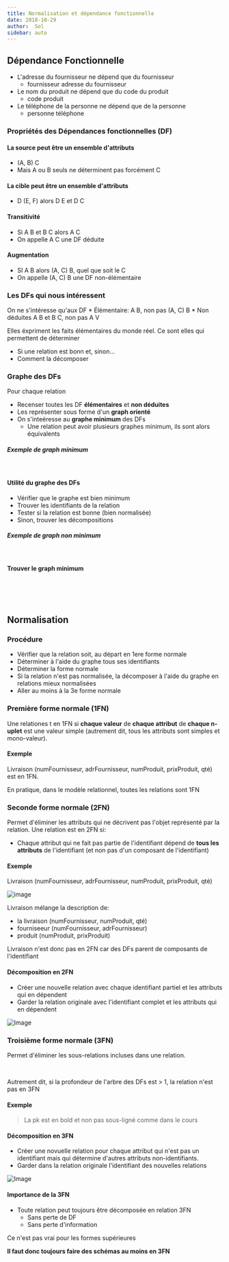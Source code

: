 ```yaml
---
title: Normalisation et dépendance fonctionnelle
date: 2018-10-29
author:  Sol
sidebar: auto
---
```


##  Dépendance Fonctionnelle

* L'adresse du fournisseur ne dépend que du fournisseur
    * fournisseur <Fa fa="arrow-right"/> adresse du fournisseur
* Le nom du produit ne dépend que du code du produit
    * code <Fa fa="arrow-right"/> produit
* Le téléphone de la personne ne dépend que de la personne
    * personne <Fa fa="arrow-right"/>téléphone




<Col proportions="5/7" vAlign="40">
<template slot="left">

![Image](https://i.imgur.com/vNUO6oI.png)

</template>
<template slot="right">

#### Notation:
* A, B, C, ... attributs
* X, Y, Z, ... ensembles d'attributs

* A <Fa fa="arrow-right"/> B signifie:
    * A détermine B
    * B dépend de A
    * A est la source de la dépendance fonctionnelle
    * B est la cible de la dépendance fonctionnelle
* A <Fa fa="arrow-right"/> B Si et seulement si, dans une relation R(A, B, ...) à une valeur donnée de A correspond toujours la même valeur de B

</template>
</Col>

### Propriétés des Dépendances fonctionnelles (DF)

#### La source peut être un ensemble d'attributs
* (A, B) <Fa fa="arrow-right"/> C
* Mais A ou B seuls ne déterminent pas forcément C

#### La cible peut être un ensemble d'attributs
* D <Fa fa="arrow-right"/>(E, F) alors D <Fa fa="arrow-right"/> E et D <Fa fa="arrow-right"/> C

#### Transitivité 
* Si A <Fa fa="arrow-right"/> B et B <Fa fa="arrow-right"/> C alors A <Fa fa="arrow-right"/> C
* On appelle A <Fa fa="arrow-right"/> C une DF déduite

#### Augmentation
* SI A <Fa fa="arrow-right"/>B alors (A, C) <Fa fa="arrow-right"/>B, quel que soit le C
* On appelle (A, C) <Fa fa="arrow-right"/>B une DF non-élémentaire

### Les DFs qui nous intéressent
On ne s'intéresse qu'aux DF
    * Élémentaire: A <Fa fa="arrow-right"/> B, non pas (A, C) <Fa fa="arrow-right"/>B
    * Non déduites A <Fa fa="arrow-right"/> B et B <Fa fa="arrow-right"/>C, non pas A <Fa fa="arrow-right"/> V

Elles éxpriment les faits élémentaires du monde réel.
Ce sont elles qui permettent de déterminer
* Si une relation est bonn et, sinon...
* Comment la décomposer

### Graphe des DFs
Pour chaque relation
* Recenser toutes les DF **élémentaires** et **non déduites**
* Les représenter sous forme d'un **graph orienté**
* On s'inteéresse au **graphe minimum** des DFs
    * Une relation peut avoir plusieurs graphes minimum, ils sont alors équivalents
  
##### Exemple de graph minimum
<br>

<Col proportions="6/6" vAlign="0">
<template slot="left">

<Media
    src="https://i.imgur.com/2fHyzZL.png"
/>

</template>
<template slot="right">

R(A, B, C, D, E)
* E <Fa fa="arrow-right"/> (A, B, C)
* C <Fa fa="arrow-right"/> D

</template>
</Col>

#### Utilité du graphe des DFs

* Vérifier que le graphe est bien minimum
* Trouver les identifiants de la relation
* Tester si la relation est bonne (bien normalisée)
* Sinon, trouver les décompositions

##### Exemple de graph non minimum

<br>

<Col proportions="6/6" vAlign="0">
<template slot="left">

![Image](https://i.imgur.com/pvbtlWa.png)

</template>
<template slot="right">

* E <Fa fa="arrow-right"/>D est déduite de E <Fa fa="arrow-right"/>C et C <Fa fa="arrow-right"/> D
* Il faut supprimer E <Fa fa="arrow-right"/> D du graph

</template>
</Col>

#### Trouver le graph minimum

<br>

<Col proportions="6/6" vAlign="0">
<template slot="left">

![Image](https://i.imgur.com/kjVX6RW.png)

</template>
<template slot="right">

* DF déduites
    * Une DF A <Fa fa="arrow-right"/>B est déduite si il existe un autre chemin plus long entre A et B (ex: A <Fa fa="arrow-right"/>C, C <Fa fa="arrow-right"/>D, D <Fa fa="arrow-right"/> F, F <Fa fa="arrow-right"/> B

</template>
</Col>

<br>
<br>

<Col proportions="6/6" vAlign="20">
<template slot="left">

![Image](https://i.imgur.com/pd2llw2.png)

</template>
<template slot="right">

* X <Fa fa="arrow-right"/>D est non-élémentaire si il existe une DF Y <Fa fa="arrow-right"/>D telle que X contient Y

</template>
</Col>


## Normalisation

### Procédure

* Vérifier que la relation soit, au départ en 1ere forme normale
* Déterminer à l'aide du graphe tous ses identifiants
* Déterminer la forme normale
* Si la relation n'est pas normalisée, la décomposer à l'aide du graphe en relations mieux normalisées
* Aller au moins à la 3e forme normale


### Première forme normale (1FN)

Une relationes t en 1FN si **chaque valeur** de **chaque attribut** de **chaque n-uplet** est une valeur simple (autrement dit, tous les attributs sont simples et mono-valeur).

#### Exemple
Livraison (numFournisseur, adrFournisseur, numProduit, prixProduit, qté) est en 1FN.

<Container type="info">

En pratique, dans le modèle relationnel, toutes les relations sont 1FN

</Container>

### Seconde forme normale (2FN)

Permet d'éliminer les attributs qui ne décrivent pas l'objet représenté par la relation.
Une relation est en 2FN si:
* Chaque attribut qui ne fait pas partie de l'identifiant dépend de **tous les attributs** de l'identifiant (et non pas d'un composant de l'identifiant)

#### Exemple
Livraison (numFournisseur, adrFournisseur, numProduit, prixProduit, qté)

![image](https://i.imgur.com/MyW9Ml7.png)

Livraison mélange la description de:
* la livraison (numFournisseur, numProduit, qté)
* fourniseeur (numFournisseur, adrFournisseur)
* produit (numProduit, prixProduit)

Livraison n'est donc pas en 2FN car des DFs parent de composants de l'identifiant

#### Décomposition en 2FN

* Créer une nouvelle relation avec chaque identifiant partiel et les attributs qui en dépendent
* Garder la relation originale avec l'identifiant complet et les attributs qui en dépendent

![Image](https://i.imgur.com/3k8CPiN.png)

### Troisième forme normale (3FN)

Permet d'éliminer les sous-relations incluses dans une relation.

<br>

<Col proportions="6/6" vAlign="0">
<template slot="left">

![Image](https://i.imgur.com/WxTj8ly.png)

</template>
<template slot="right">

Une relation est en 3FN si:
* Elle est en 2FN et
* Chaque attribut qui ne fait partie d'aucun identifiant dépend directement de tous les attributs de l'identifiant

</template>
</Col>

<Container type="info">

Autrement dit, si la profondeur de l'arbre des DFs est > 1, la relation n'est pas en 3FN

</Container>

#### Exemple

<Col proportions="6/6" vAlign="0">
<template slot="left">

![Image](https://i.imgur.com/Ds1kOGD.png)

</template>
<template slot="right">

Fournisseur (numFournisseur, ville, pays)
* Fournisseur doit être décomposé en:
    * Fournisseur (numFournisseur, ville)
    * Ville (**ville**, pays)

</template>
</Col>

> La pk est en bold et non pas sous-ligné comme dans le cours

#### Décomposition en 3FN
* Créer une novuelle relation pour chaque attribut qui n'est pas un identifiant mais qui détermine d'autres attributs non-identifiants.
* Garder dans la relation originale l'identifiant des nouvelles relations

![Image](https://i.imgur.com/yixV8AP.png)

#### Importance de la 3FN
* Toute relation peut toujours être décomposée en relation 3FN
    * Sans perte de DF
    * Sans perte d'information

<Container type="warning">

Ce n'est pas vrai pour les formes supérieures

</Container>

**Il faut donc toujours faire des schémas au moins en 3FN**
